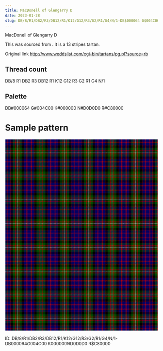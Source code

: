 ```yaml
---
title: MacDonell of Glengarry D
date: 2023-01-28
slug: DB/8/R1/DB2/R3/DB12/R1/K12/G12/R3/G2/R1/G4/N/1-DB$000064 G$004C00 K$000000 N$D0D0D0 R$C80000
---
```

MacDonell of Glengarry D

This was sourced from <no value>.  It is a 13 stripes tartan.

Original link http://www.weddslist.com/cgi-bin/tartans/pg.pl?source=rb

## Thread count
DB/8 R1 DB2 R3 DB12 R1 K12 G12 R3 G2 R1 G4 N/1

## Palette
DB#000064 G#004C00 K#000000 N#D0D0D0 R#C80000

# Sample pattern

![Tartan detail](tartan.png "DB/8 R1 DB2 R3 DB12 R1 K12 G12 R3 G2 R1 G4 N/1 tartan")

ID: DB/8/R1/DB2/R3/DB12/R1/K12/G12/R3/G2/R1/G4/N/1-DB$000064 G$004C00 K$000000 N$D0D0D0 R$C80000